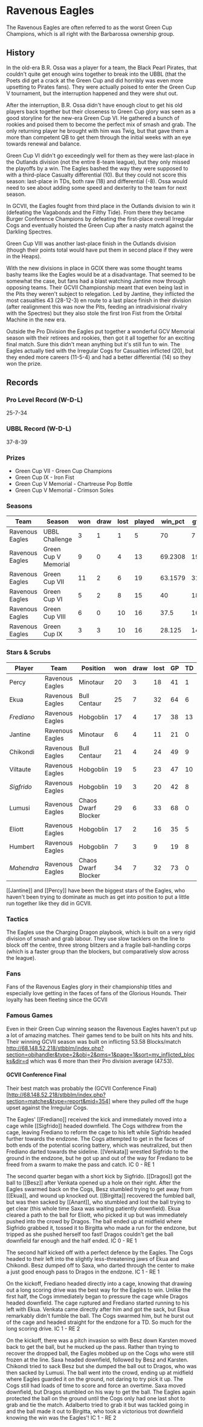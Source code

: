 # Ravenous Eagles

The Ravenous Eagles are often referred to as the worst Green Cup Champions, which is all right with the Barbarossa ownership group. 

## History

In the old-era B.R. Ossa was a player for a team, the Black Pearl Pirates, that couldn't quite get enough wins together to break into the UBBL (that the Poets did get a crack at the Green Cup and did horribly was even more upsetting to Pirates fans). They were actually poised to enter the Green Cup V tournament, but the interruption happened and they were shut out.

After the interruption, B.R. Ossa didn't have enough clout to get his old players back together but their closeness to Green Cup glory was seen as a good storyline for the new-era Green Cup VI. He gathered a bunch of rookies and poised them to become the perfect mix of smash and grab. The only returning player he brought with him was Twig, but that gave them a more than competent QB to get them through the initial weeks with an eye towards renewal and balance. 

Green Cup VI didn't go exceedingly well for them as they were last-place in the Outlands division (not the entire 8-team league), but they only missed the playoffs by a win. The Eagles bashed the way they were supposed to with a third-place Casualty differential (10). But they could not score this season: last-place in TDs, both raw (18) and differential (-8). Ossa would need to see about adding some speed and dexterity to the team for next season.

In GCVII, the Eagles fought from third place in the Outlands division to win it (defeating the Vagabonds and the Filthy Tide). From there they became Burger Conference Champions by defeating the first-place overall Irregular Cogs and eventually hoisted the Green Cup after a nasty match against the Darkling Spectres. 

Green Cup VIII was another last-place finish in the Outlands division (though their points total would have put them in second place if they were in the Heaps). 

With the new divisions in place in GCIX there was some thought teams bashy teams like the Eagles would be at a disadvantage. That seemed to be somewhat the case, but fans had a blast watching Jantine mow through opposing teams. Their GCVII Championship meant that even being last in the Pits they weren't subject to relegation. Led by Jantine, they inflicted the most casualties 43 (28-12-3) en route to a last place finish in their division (after realignment this was now the Pits, feeding an intradivisional rivalry with the Spectres) but they also stole the first Iron Fist from the Orbital Machine in the new era.

Outside the Pro Division the Eagles put together a wonderful GCV Memorial season with their retirees and rookies, then got it all together for an exciting final match. Sure this didn't mean anything but it's still fun to win. The Eagles actually tied with the Irregular Cogs for Casualties inflicted (20), but they ended more careers (11-5-4) and had a better differential (14) so they won the prize.

## Records

### Pro Level Record (W-D-L)

25-7-34

### UBBL Record (W-D-L)

37-8-39

### Prizes

* Green Cup VII - Green Cup Champions
* Green Cup IX - Iron Fist
* Green Cup V Memorial - Chartreuse Pop Bottle
* Green Cup V Memorial - Crimson Soles

### Seasons

| Team            | Season               | won  | draw | lost | played | win_pct | gf   | ga   | cas  | tcdiff | ff   |
|-----------------|----------------------|------|------|------|--------|---------|------|------|------|--------|------|
| Ravenous Eagles | UBBL Challenge       |    3 |    1 |    1 |      5 |      70 |    7 |    5 |    5 |     -2 |    0 |
| Ravenous Eagles | Green Cup V Memorial |    9 |    0 |    4 |     13 | 69.2308 |   19 |   13 |   20 |     14 |    4 |
| Ravenous Eagles | Green Cup VII        |   11 |    2 |    6 |     19 | 63.1579 |   31 |   25 |   40 |     27 |    4 |
| Ravenous Eagles | Green Cup VI         |    5 |    2 |    8 |     15 |      40 |   18 |   26 |   23 |     10 |    3 |
| Ravenous Eagles | Green Cup VIII       |    6 |    0 |   10 |     16 |    37.5 |   16 |   24 |   34 |     14 |   -4 |
| Ravenous Eagles | Green Cup IX         |    3 |    3 |   10 |     16 |  28.125 |   14 |   28 |   43 |     27 |   -4 |


### Stars & Scrubs

| Player    | Team            | Position            | won  | draw | lost | GP   | TD   | Comp | Ints | BH   | SI   | Ki   | MVP  | SPP  |
|-----------|-----------------|---------------------|------|------|------|------|------|------|------|------|------|------|------|------|
| Percy    | Ravenous Eagles | Minotaur            |   20 |    3 |   18 |   41 |    1 |    0 |    1 |   26 |    7 |    2 |    4 |   95 |
| Ekua      | Ravenous Eagles | Bull Centaur        |   25 |    7 |   32 |   64 |    6 |    0 |    1 |   15 |    7 |    1 |    4 |   86 |
| *Frediano* | Ravenous Eagles | Hobgoblin           |   17 |    4 |   17 |   38 |   13 |   20 |    1 |    1 |    0 |    0 |    3 |   78 |
| Jantine   | Ravenous Eagles | Minotaur            |    6 |    4 |   11 |   21 |    0 |    0 |    0 |   21 |    5 |    1 |    2 |   64 |
| Chikondi  | Ravenous Eagles | Bull Centaur        |   21 |    4 |   24 |   49 |    9 |    0 |    2 |    3 |    2 |    1 |    4 |   63 |
| Viltaute | Ravenous Eagles | Hobgoblin           |   19 |    5 |   23 |   47 |   10 |   10 |    0 |    0 |    1 |    0 |    2 |   52 |
| *Sigfrido* | Ravenous Eagles | Hobgoblin           |   19 |    3 |   20 |   42 |    8 |    4 |    0 |    1 |    1 |    0 |    2 |   42 |
| Lumusi    | Ravenous Eagles | Chaos Dwarf Blocker |   29 |    6 |   33 |   68 |    0 |    1 |    1 |    4 |    2 |    1 |    5 |   42 |
| Eliott  | Ravenous Eagles | Hobgoblin           |   17 |    2 |   16 |   35 |    5 |    1 |    0 |    2 |    1 |    1 |    3 |   39 |
| Humbert   | Ravenous Eagles | Hobgoblin           |    7 |    3 |    9 |   19 |    8 |   12 |    0 |    1 |    0 |    0 |    0 |   38 |
| *Mahendra* | Ravenous Eagles | Chaos Dwarf Blocker |   34 |    7 |   32 |   73 |    0 |    0 |    3 |    4 |    3 |    1 |    3 |   37 |

[[Jantine]] and [[Percy]] have been the biggest stars of the Eagles, who haven't been trying to dominate as much as get into position to put a little run together like they did in GCVII. 

### Tactics

The Eagles use the Charging Dragon playbook, which is built on a very rigid division of smash and grab labour. They use slow tacklers on the line to block off the centre, three strong blitzers and a fragile ball-handling corps (which is a faster group than the blockers, but comparatively slow across the league).

### Fans

Fans of the Ravenous Eagles glory in their championship titles and especially love getting in the faces of fans of the Glorious Hounds. Their loyalty has been fleeting since the GCVII

### Famous Games

Even in their Green Cup winning season the Ravenous Eagles haven't put up a lot of amazing matches. Their games tend to be built on hits hits and hits. Their winning GCVII season was built on inflicting 53.58 Blocks/match http://68.148.52.218/stbblm/index.php?section=objhandler&type=2&obj=2&pms=1&page=1&sort=mv_inflicted_blocks&dir=d which was 6 more than their Pro division average (47.53). 

#### GCVII Conference Final

Their best match was probably the (GCVII Conference Final)[http://68.148.52.218/stbblm/index.php?section=matches&type=report&mid=354] where they pulled off the huge upset against the Irregular Cogs.

The Eagles' [[Frediano]] received the kick and immediately moved into a cage while [[Sigfrido]] headed downfield. The Cogs withdrew from the cage, leaving Frediano to reform the cage to his left while Sigfrido headed further towards the endzone. The Cogs attempted to get in the faces of both ends of the potential scoring battery, which was neutralized, but then Frediano darted towards the sideline. [[Venkata]] wrestled Sigfrido to the ground in the endzone, but he got up and out of the way for Frediano to be freed from a swarm to make the pass and catch. IC 0 - RE 1

The second quarter began with a short kick by Sigfrido. [[Dragos]] got the ball to [[Besz]] after Venkata opened up a hole on their right. After the Eagles swarmed back on the Cogs, Besz stumbled trying to get away from [[Ekua]], and wound up knocked out. [[Birgitta]] recovered the fumbled ball, but was then sacked by [[Anant]], who stumbled and lost the ball trying to get clear (this whole time Saxa was waiting patiently downfield). Ekua cleared a path to the ball for Eliott, who picked it up but was immediately pushed into the crowd by Dragos. The ball ended up at midfield where Sigfrido grabbed it, tossed it to Birgitta who made a run for the endzone, but tripped as she pushed herself too fast! Dragos couldn't get the ball downfield far enough and the half ended. IC 0 - RE 1

The second half kicked off with a perfect defence by the Eagles. The Cogs headed to their left into the slightly less-threatening jaws of Ekua and Chikondi. Besz dumped off to Saxa, who darted through the center to make a just good enough pass to Dragos in the endzone. IC 1 - RE 1

On the kickoff, Frediano headed directly into a cage, knowing that drawing out a long scoring drive was the best way for the Eagles to win. Unlike the first half, the Cogs immediately began to pressure the cage while Dragos headed downfield. The cage ruptured and Frediano started running to his left with Ekua. Venkata came directly after him and got the sack, but Ekua remarkably didn't fumble the ball. The Cogs swarmed him, but he burst out of the cage and headed straight for the endzone for a TD. So much for the long scoring drive. IC 1 - RE 2

On the kickoff, there was a pitch invasion so with Besz down Karsten moved back to get the ball, but he mucked up the pass. Rather than trying to recover the dropped ball, the Eagles mobbed up on the Cogs who were still frozen at the line. Saxa headed downfield, followed by Besz and Karsten. Chikondi tried to sack Besz but she dumped the ball out to Dragos, who was then sacked by Lumusi. The ball went into the crowd, ending up at midfield where Eagles guarded it on the ground, not daring to try pick it up. The Cogs still had loads of time to score and force an overtime. Saxa moved downfield, but Dragos stumbled on his way to get the ball. The Eagles again protected the ball on the ground until the Cogs only had one last shot to grab and tie the match. Adalberto tried to grab it but was tackled going in and the ball made it out to Birgitta, who took a victorious trot downfield knowing the win was the Eagles'! IC 1 - RE 2
